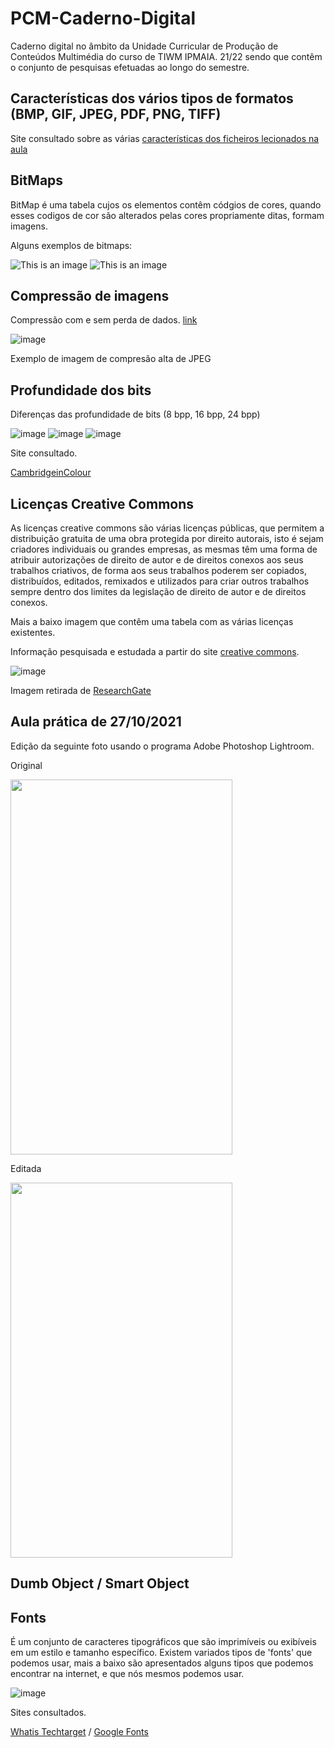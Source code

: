 # PCM-Caderno-Digital

Caderno digital no âmbito da Unidade Curricular de Produção de Conteúdos Multimédia do curso de TIWM IPMAIA. 21/22 sendo que contêm o conjunto de pesquisas efetuadas ao longo do semestre.

## Características dos vários tipos de formatos (BMP, GIF, JPEG, PDF, PNG, TIFF)

Site consultado sobre as várias [características dos ficheiros lecionados na aula](https://greeceintech.wordpress.com/2014/11/14/caracteristicas-dos-formatos-dos-ficheiros-do-tipo-bitmap/)

## BitMaps

BitMap é uma tabela cujos os elementos contêm códgios de cores, quando esses codigos de cor são alterados pelas cores propriamente ditas, formam imagens. 

Alguns exemplos de bitmaps:

![This is an image](https://i.pcmag.com/imagery/encyclopedia-terms/bitmap-bitmap.fit_lim.size_1050x.gif)  ![This is an image](https://docs.microsoft.com/pt-br/dotnet/desktop/winforms/advanced/media/aboutgdip03-art01.gif?view=netframeworkdesktop-4.8)

## Compressão de imagens

Compressão com e sem perda de dados. [link](https://pt.wikipedia.org/wiki/Compress%C3%A3o_de_imagens)

![image](https://upload.wikimedia.org/wikipedia/commons/0/0d/Jpegartefakt_jpegartefact.jpg)

Exemplo de imagem de compresão alta de JPEG

## Profundidade dos bits


Diferenças das profundidade de bits (8 bpp, 16 bpp, 24 bpp)

![image](https://user-images.githubusercontent.com/75622692/138605079-1152be5a-6792-45da-9664-4f72b752643d.png)
![image](https://user-images.githubusercontent.com/75622692/138605108-2d9b02c4-6c2a-4b39-8e6f-513038dfc985.png)
![image](https://user-images.githubusercontent.com/75622692/138605117-28ecf789-bc01-4ece-8cf1-15d9dd08ca48.png)

Site consultado.

[CambridgeinColour](https://www.cambridgeincolour.com/pt-br/tutoriais/bit-depth.htm)


## Licenças Creative Commons

As licenças creative commons são várias licenças públicas, que permitem a distribuição gratuita de uma obra protegida por direito autorais, isto é sejam criadores individuais ou grandes empresas, as mesmas têm uma forma de atribuir autorizações de direito de autor e de direitos conexos aos seus trabalhos criativos, de forma aos seus trabalhos poderem ser copiados, distribuídos, editados, remixados e utilizados para criar outros trabalhos sempre dentro dos limites da legislação de direito de autor e de direitos conexos.

Mais a baixo imagem que contêm uma tabela com as várias licenças existentes.

Informação pesquisada e estudada a partir do site [creative commons](https://creativecommons.org/licenses/?lang=pt).

![image](https://user-images.githubusercontent.com/75622692/138770712-898c8edc-c877-4c76-9621-90e8d97a6e9e.png)

Imagem retirada de [ResearchGate](https://www.researchgate.net/figure/Figura-1-Simbolos-utilizados-e-atribuicoes-das-licencas-Creative-Commons-Fonte-Adaptado_fig1_304661725)

## Aula prática de 27/10/2021

Edição da seguinte foto usando o programa Adobe Photoshop Lightroom.

Original 

<img src="https://user-images.githubusercontent.com/75622692/139541401-dfab4e6c-4ae6-4b17-8ec8-61d9d9635469.jpg" width="355" height=600>

Editada

<img src="https://user-images.githubusercontent.com/75622692/139541407-3584d66c-4df6-4dc7-8b04-091f3077f9e2.jpg" width="355" height=600>

## Dumb Object / Smart Object




## Fonts 

É um conjunto de caracteres tipográficos que são imprimíveis ou exibíveis em um estilo e tamanho específico.
Existem variados tipos de 'fonts' que podemos usar, mais a baixo são apresentados alguns tipos que podemos encontrar na internet, e que nós mesmos podemos usar.

![image](https://user-images.githubusercontent.com/75622692/141692468-d52badbf-beca-451a-b085-77a084a64033.png)

Sites consultados. 

[Whatis Techtarget](https://whatis.techtarget.com/definition/font) / [Google Fonts](https://fonts.google.com/)

